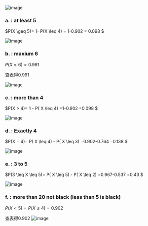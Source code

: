 ![image](https://github.com/user-attachments/assets/89e27f6e-8c70-49bd-a7e6-f79dcdf2ea13)

### a. : at least 5

$P(X \geq 5)= 1- P(X \leq 4) = 1-0.902 = 0.098 $

![image](https://github.com/user-attachments/assets/cd3dad8b-e5e6-4cea-9de5-d4f6ac10c45d)


### b. : maxium 6

$P(X \leq 6)= 0.991$

查表得0.991

![image](https://github.com/user-attachments/assets/ad335211-165e-4b29-b711-f5b747b47372)


### c. : more than 4

$P(X > 4)=  1 - P( X \leq 4) =1-0.902 =0.098 $

![image](https://github.com/user-attachments/assets/af627dfc-ec81-47d2-be53-86271f68619b)


### d. : Exactly 4

$P(X = 4)=  P( X \leq 4) - P( X \leq 3) =0.902-0.764 =0.138 $

![image](https://github.com/user-attachments/assets/51927fe8-3735-4c93-9c1d-7dee6df02f51)


### e. : 3 to 5

$P(3 \leq X \leq 5)=  P( X \leq 5) - P( X \leq 2) =0.967-0.537 =0.43 $

![image](https://github.com/user-attachments/assets/9d5da1dc-bd16-4481-a43b-901a6586e7b6)



### f. : more than 20 not black (less than 5 is black)

$P(X < 5)= P(X \leq 4) = 0.902$

查表得0.902
![image](https://github.com/user-attachments/assets/23535224-ff9e-4137-b094-2e768ca2dd09)
